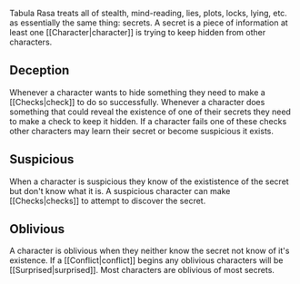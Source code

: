 Tabula Rasa treats all of stealth, mind-reading, lies, plots, locks, lying, etc. as essentially the same thing: secrets. A secret is a piece of information at least one [[Character|character]] is trying to keep hidden from other characters.

## Deception
Whenever a character wants to hide something they need to make a [[Checks|check]] to do so successfully. Whenever a character does something that could reveal the existence of one of their secrets they need to make a check to keep it hidden. If a character fails one of these checks other characters may learn their secret or become suspicious it exists.

## Suspicious
When a character is suspicious they know of the exististence of the secret but don't know what it is. A suspicious character can make [[Checks|checks]] to attempt to discover the secret.

## Oblivious
A character is oblivious when they neither know the secret not know of it's existence. If a [[Conflict|conflict]] begins any oblivious characters will be [[Surprised|surprised]]. Most characters are oblivious of most secrets.
